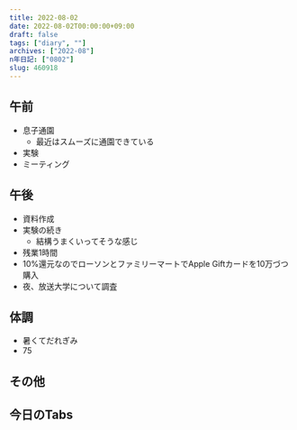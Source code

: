 ```yaml
---
title: 2022-08-02
date: 2022-08-02T00:00:00+09:00
draft: false
tags: ["diary", ""]
archives: ["2022-08"]
n年日記: ["0802"]
slug: 460918
---
```

## 午前
- 息子通園
  - 最近はスムーズに通園できている
- 実験
- ミーティング
## 午後
- 資料作成
- 実験の続き
  - 結構うまくいってそうな感じ
- 残業1時間
- 10%還元なのでローソンとファミリーマートでApple Giftカードを10万づつ購入
- 夜、放送大学について調査
## 体調
- 暑くてだれぎみ
- 75
## その他
## 今日のTabs